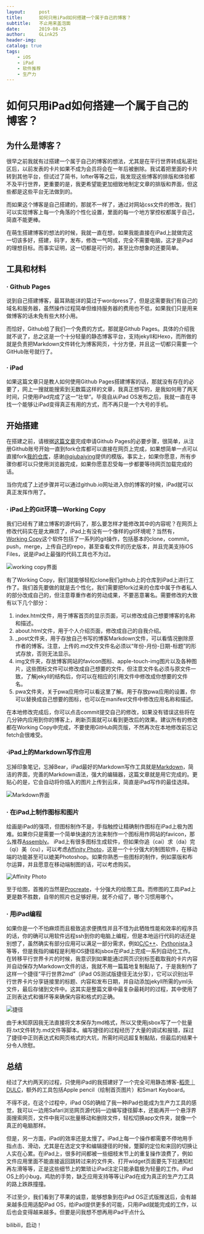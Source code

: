 ```yaml
---
layout:     post
title:      如何只用iPad如何搭建一个属于自己的博客？
subtitle:   不止用来盖泡面
date:       2019-08-25
author:     GLink25
header-img: 
catalog: true
tags:
    - iOS
    - iPad
    - 软件推荐
    - 生产力
---
```


# 如何只用iPad如何搭建一个属于自己的博客？
## 为什么是博客？
很早之前我就有过搭建一个属于自己的博客的想法，尤其是在平行世界转成私密社区后，以前发表的卡片如果不成为会员将会在一年后被删除。我试着把里面的卡片转到其他平台，但试过了简书，lofter等等之后，我发现这些博客的排版和体验都不及平行世界，更重要的是，我更希望能更加细致地制定文章的排版和界面，但这些都是这些平台无法做到的。

而如果这个博客是自己搭建的，那就不一样了，通过对网站css文件的修改，我们可以实现博客上每一个角落的个性化设置，里面的每一个地方掌控权都属于自己，简直不能更棒。

在萌生搭建博客的想法的时候，我就一直在想，如果我能直接在iPad上就做完这一切该多好，搭建，码字，发布，修改一气呵成，完全不需要电脑，这才是iPad的理想目标。而事实证明，这一切都是可行的，甚至比你想象的还要简单。

## 工具和材料
### · Github Pages
说到自己搭建博客，最耳熟能详的莫过于wordpress了，但是这需要我们有自己的域名和服务器，虽然操作过程简单但维持服务器的费用也不低，如果我们只是用来做博客的话未免有些大材小用。

而恰好，Github给了我们一个免费的方式，那就是Github Pages。具体的介绍我就不说了，总之这是一个十分轻量的静态博客平台，支持jekyll和Hexo，而所做的就是负责把Markdown文件转化为博客网页，十分方便，并且这一切都只需要一个GitHub账号就行了。
### · iPad
如果这篇文章只是教人如何使用Github Pages搭建博客的话，那就没有存在的必要了，网上一搜就能搜索到无数篇这样的文章，我真正想写的，是我如何用了两天时间，只使用iPad完成了这一“壮举”。毕竟自从iPad OS发布之后，我就一直在寻找一个能够让iPad变得真正有用的方式，而不再只是一个大号的手机。
## 开始搭建
在搭建之前，请根据[这篇文章](https://www.jianshu.com/p/e68fba58f75c)完成申请Github Pages的必要步骤，很简单，从注册Github账号开始一直到fork仓库都可以直接在网页上完成，如果想简单一点可以直接fork[我的仓库](https://github.com/glink25/glink25.github.io)，感谢[@qiubaiying](https://github.com/qiubaiying)提供的模版。事实上，如果你愿意，所有步骤你都可以只使用浏览器完成，如果你愿意忍受每一步都要等待网页加载完成的话。

当你完成了上述步骤并可以通过github.io网址进入你的博客的时候，iPad就可以真正发挥作用了。
###  · iPad上的Git环境—Working Copy
我们已经有了建立博客的源代码了，那么要怎样才能修改其中的内容呢？在网页上修改代码实在是太麻烦了，iPad上有没有一个像样的git环境呢？当然有，[Working Copy](https://apps.apple.com/cn/app/working-copy/id896694807)这个软件包括了一系列的git操作，包括基本的clone，commit，push，merge，上传自己的repo，甚至查看文件的历史版本，并且完美支持iOS Files，说是iPad上最强的代码工具也不为过。

![working copy界面](https://i.loli.net/2019/08/25/pQqOGyAUiFvmtbM.jpg)

有了Working Copy，我们就能够轻松clone我们github上的仓库到iPad上进行工作了。我们首先要做的就是去个性化，我们需要把fork过来的仓库中属于作者私人的部分改成自己的，但注意尊重作者的劳动成果，不要恶意署名。需要修改的大致有以下几个部分：

1. index.html文件，用于博客首页的显示页面，可以修改成自己想要博客的名称和描述。
2. about.html文件，用于个人介绍页面，修改成自己的自我介绍。
3. _post文件夹，用于存放自己书写的博客Markdown文件，可以看情况删除原作者的博客。注意，上传的.md文件文件名必须以“年份-月份-日期-标题”的形式存放，否则无法显示。
4. img文件夹，存放博客网站的favicon图标、apple-touch-img图片以及各种图片，这些图标文件可以修改成自己想要的文件，但注意文件名必须与原文件一致，了解jekyll的结构后，你可以在相应的引用文件中修改成你想要的文件名。
5. pwa文件夹，关于pwa应用你可以看这里了解。用于存放pwa应用的设置，你可以替换成自己想要的图标，也可以在manifest文件中修改应用名称和描述。

在本地修改完成后，你可以点击commit提交自己的修改，如果没有错误这些将在几分钟内应用到你的博客上，刷新页面就可以看到更改后的效果。建议所有的修改都在Working Copy中完成，不要使用GitHub网页版，不然再次在本地修改前忘记fetch会很难受。
### ·iPad上的Markdown写作应用
忘掉印象笔记，忘掉Bear，iPad最好的Markdown写作工具就是[Markdown](https://apps.apple.com/cn/app/markdown/id1472328263)，简洁的界面，完善的Markdown语法，强大的编辑器，这篇文章就是用它完成的。更贴心的是，它会自动将你插入的图片上传到云床，简直是iPad写作的最佳选择。

![Markdown界面](https://i.loli.net/2019/08/25/GTnVrRMj6DH8ZYg.jpg)

### · 在iPad上制作图标和图片
绘画是iPad的强项，但图标制作不是，手指触控让精确制作图标在iPad上极为困难。如果你只是需要一个简单快速的方法来制作一个图标用作网站的favicon，那么推荐[Assembly](https://apps.apple.com/cn/app/assembly-art-and-design/id1024210402)。
iPad上有很多图标生成软件，但如果你追（cai）求（da）完（qi）美（cu），可以考虑[Affinity Photo](https://apps.apple.com/cn/app/affinity-photo/id1117941080)，这是一个十分强大的制图软件，在移动端的功能甚至可以媲美Photoshop。如果你熟悉一些图标的制作，例如蒙版和布尔运算，并且愿意在移动端制图的话，可以考虑购买。

![Affinity Photo](https://i.loli.net/2019/08/25/p5lNTQZ4yMwxGm3.jpg)

至于绘图，首推的当然是[Procreate](https://apps.apple.com/cn/app/procreate/id425073498)，十分强大的绘图工具。而修图的工具iPad上更是数不胜数，自带的照片也足够好用，就不介绍了，哪个习惯用哪个。
### · 用iPad编程
如果你是一个不怕麻烦而且极致追求便携性并且不惜为此牺牲性能和效率的程序员的话，你的确可以用软件远程ssh到你的电脑上编程，但是本地运行代码的话还是别想了，虽然确实有部分应用可以满足一部分需求，例如[C/C++](https://apps.apple.com/cn/app/c-c-%24/id1003101482)、[Pythonista 3](https://apps.apple.com/cn/app/pythonista-3/id1085978097)等等，但是我指的编程是利用iOS捷径和jsbox在iPad上完成一系列自动化工作。
在转移平行世界卡片的时候，我意识到如果能通过网页识别标签截取我的卡片内容并自动保存为Markdown文件的话，我就不用一篇篇地复制黏贴了，于是我制作了这样一个捷径“平行世界2md”（iPad OS测试版捷径无法分享），它可以识别出平行世界卡片分享链接里的标题、内容和发布日期，并自动添加jekyll所需的yml头文件，最后存储到文件中。这其实是整篇文章中最复杂最耗时的过程，其中使用了正则表达式和循环等来确保内容和格式的正确。

![捷径](https://i.loli.net/2019/08/25/CXUgY7zw5keLQA9.jpg)

由于未知原因我无法直接将文本保存为md格式，所以又使用jsbox写了一个批量将.txt文件转为.md文件等脚本。编写捷径的过程经历了大量的调试和报错，踩过了捷径中正则表达式和网页格式的大坑，所需时间远超复制黏贴，但最后的结果十分令人欣慰。
## 总结
经过了大约两天的过程，只使用iPad的我搭建好了一个完全可用静态博客-[稻壳｜DULC](https://glink25.github.io/)，额外的工具包括Apple pencil（绘制首页图片）和Smart Keyboard。

不得不说，在这个过程中，iPad OS的确给了我一种iPad也能成为生产力工具的感觉，我可以一边用Safari浏览网页源代码一边编写捷径脚本，还能再开一个悬浮界面搜索网页，文件中我可以批量移动和删除文件，轻松切换app文件夹，就像一个真正的电脑那样。

但是，另一方面，iPad的效率还是太慢了。iPad上每一个操作都需要不停地用手指点击、滑动，尤其是在选定文字和编辑捷径的时候，蹩脚的定位和来回的切换让人实在心累。在iPad上，很多时间都被一些细枝末节上的重复操作浪费了，例如文件应用里面不能直接返回跳转过来的文件夹、打开widget页面要先下拉通知栏再左滑等等，正是这些细节上的繁琐让iPad注定只能承载极为轻量的工作。iPad OS上的小bug，鸡肋的手势，缺乏应用支持等等让iPad在成为真正的生产力工具的路上跌跌撞撞。

不过至少，我们看到了苹果的诚意，能够想象到在iPad OS正式版推送后，会有越来越多应用适配iPad OS，给iPad提供更多的可能，只用iPad就能完成的工作，以后也会变得越来越多。但要是问我想不想再用iPad干点什么

bilibili，启动！